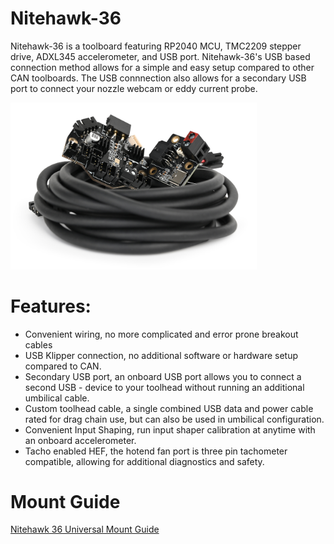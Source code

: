 # Nitehawk-36

Nitehawk-36 is a toolboard featuring RP2040 MCU, TMC2209 stepper drive, ADXL345 accelerometer, and USB port. Nitehawk-36's USB based connection method allows for a simple and easy setup compared to other CAN toolboards. The USB connnection also allows for a secondary USB port to connect your nozzle webcam or eddy current probe.

<img title="" src="./Images/Nitehawk-36-1.jpg" alt="Nitehawk-36-1.jpg" width="394" data-align="inline">

# Features:

- Convenient wiring, no more complicated and error prone breakout cables
- USB Klipper connection, no additional software or hardware setup compared to CAN.
- Secondary USB port, an onboard USB port allows you to connect a second USB - device to your toolhead without running an additional umbilical cable.
- Custom toolhead cable, a single combined USB data and power cable rated for drag chain use, but can also be used in umbilical configuration.
- Convenient Input Shaping, run input shaper calibration at anytime with an onboard accelerometer.
- Tacho enabled HEF, the hotend fan port is three pin tachometer compatible, allowing for additional diagnostics and safety.

# Mount Guide
[Nitehawk 36 Universal Mount Guide](../master/STLs/Universal_Mount/NiteHawk%2036%20Mount.pdf)